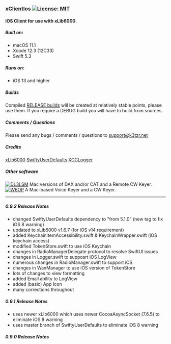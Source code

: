 ### xClientIos [![License: MIT](https://img.shields.io/badge/License-MIT-yellow.svg)](https://en.wikipedia.org/wiki/MIT_License)

#### iOS Client for use with xLib6000.

##### Built on:

*  macOS 11.1
*  Xcode 12.3 (12C33)
*  Swift 5.3

##### Runs on:
* iOS 13 and higher

##### Builds
Compiled  [RELEASE builds](https://github.com/K3TZR/xClientIos/releases) will be created at relatively stable points, please use them.  If you require a DEBUG build you will have to build from sources. 

##### Comments / Questions
Please send any bugs / comments / questions to support@k3tzr.net

##### Credits
[xLib6000](https://github.com/K3TZR/xLib6000.git)
[SwiftyUserDefaults](https://github.com/sunshinejr/SwiftyUserDefaults.git)
[XCGLogger](https://github.com/DaveWoodCom/XCGLogger.git)

##### Other software
[![DL3LSM](https://img.shields.io/badge/DL3LSM-xDAX,_xCAT,_xKey-informational)](https://dl3lsm.blogspot.com) Mac versions of DAX and/or CAT and a Remote CW Keyer.  
[![W6OP](https://img.shields.io/badge/W6OP-xVoiceKeyer,_xCW-informational)](https://w6op.com) A Mac-based Voice Keyer and a CW Keyer.  

---
##### 0.9.2 Release Notes
* changed SwiftyUserDefaults dependency  to "from 5.1.0" (new tag to fix iOS 8 warning)
* updated to xLib6000 v1.6.7 (for iOS v14 requirement)
* added KeychainItemAccessibility.swift & KeychainWrapper.swift (iOS keychain access)
* modified TokenStore.swift to use iOS Keychain
* changes in RadioManagerDelegate protocol to resolve SwiftUI issues
* changes in Logger.swift to supposrt iOS LogView
* numerous changes in RadioManager.swift to support iOS
* changes in WanManager to use iOS version of TokenStore
* lots of changes to view formatting
* added Email ability to LogView
* added (basic) App Icon
* many corrections throughout

##### 0.9.1 Release Notes
* uses newer xLIb6000 which uses newer CocoaAsyncSocket (7.6.5) to eliminate iOS 8 warning
* uses master branch of SwiftyUserDefaults to eliminate iOS 8 warning

##### 0.9.0 Release Notes
